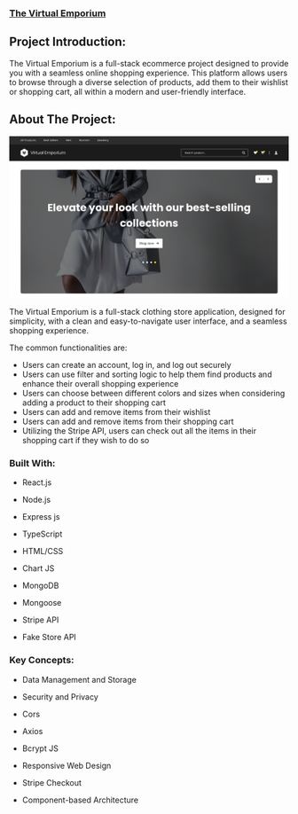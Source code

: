 ### **[The Virtual Emporium](https://virtual-emporium.onrender.com/)**

## **Project Introduction:**

The Virtual Emporium is a full-stack ecommerce project designed to provide you with a seamless online shopping experience. This platform allows users to browse through a diverse selection of products, add them to their wishlist or shopping cart, all within a modern and user-friendly interface.


## **About The Project:**

![An image of the home screen of the Virtual Emporium application](/client/public/images/virtualEmporiumImage.png)

The Virtual Emporium is a full-stack clothing store application, designed for simplicity, with a clean and easy-to-navigate user interface, and a seamless shopping experience.


The common functionalities are:

- Users can create an account, log in, and log out securely
- Users can use filter and sorting logic to help them find products and enhance their overall shopping experience
- Users can choose between different colors and sizes when considering adding a product to their shopping cart
- Users can add and remove items from their wishlist
- Users can add and remove items from their shopping cart 
- Utilizing the Stripe API, users can check out all the items in their shopping cart if they wish to do so


### **Built With:**

- React.js

- Node.js

- Express js

- TypeScript

- HTML/CSS

- Chart JS

- MongoDB

- Mongoose
  
- Stripe API
  
- Fake Store API

### **Key Concepts:**

- Data Management and Storage

- Security and Privacy

- Cors

- Axios

- Bcrypt JS

- Responsive Web Design

- Stripe Checkout

- Component-based Architecture

